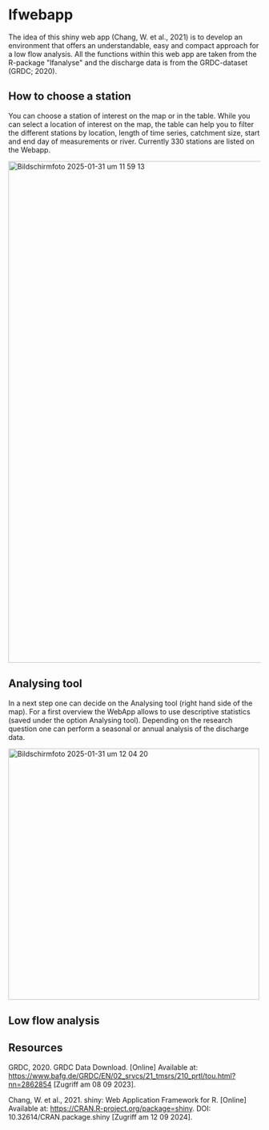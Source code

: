 # lfwebapp
The idea of this shiny web app (Chang, W. et al., 2021)  is to develop an environment that offers an understandable, easy and compact approach for a low flow analysis. All the functions within this web app are taken from the R-package "lfanalyse" and the discharge data is from the GRDC-dataset (GRDC; 2020).

## How to choose a station 
You can choose a station of interest on the map or in the table. While you can select a location of interest on the map, the table can help you to filter the different stations by location, length of time series, catchment size, start and end day of measurements or river. Currently 330 stations are listed on the Webapp. 



<img width="1000" alt="Bildschirmfoto 2025-01-31 um 11 59 13" src="https://github.com/user-attachments/assets/c1545d7c-c367-4b16-ba57-351c25e510a4" />

## Analysing tool 

In a next step one can decide on the Analysing tool (right hand side of the map). For a first overview the WebApp allows to use descriptive statistics (saved under the option Analysing tool). Depending on the research question one can perform a seasonal or annual analysis of the discharge data. 

<img width="501" alt="Bildschirmfoto 2025-01-31 um 12 04 20" src="https://github.com/user-attachments/assets/29c7f7a8-8432-4e93-9a2a-f353f278c033" />

## Low flow analysis 



## Resources 
GRDC, 2020. GRDC Data Download. [Online] 
Available at: https://www.bafg.de/GRDC/EN/02_srvcs/21_tmsrs/210_prtl/tou.html?nn=2862854
[Zugriff am 08 09 2023].

Chang, W. et al., 2021. shiny: Web Application Framework for R. [Online] 
Available at: https://CRAN.R-project.org/package=shiny. DOI: 10.32614/CRAN.package.shiny
[Zugriff am 12 09 2024].
